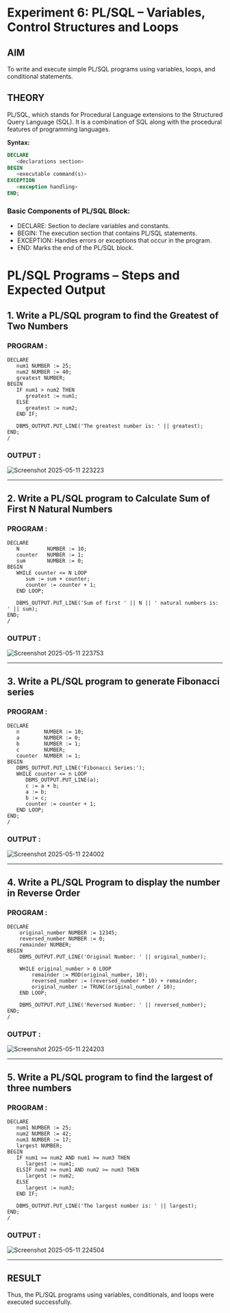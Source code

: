 # Experiment 6: PL/SQL – Variables, Control Structures and Loops

## AIM
To write and execute simple PL/SQL programs using variables, loops, and conditional statements.


## THEORY

PL/SQL, which stands for Procedural Language extensions to the Structured Query Language (SQL). It is a combination of SQL along with the procedural features of programming languages.

**Syntax:**
```sql
DECLARE 
   <declarations section> 
BEGIN 
   <executable command(s)>
EXCEPTION 
   <exception handling> 
END;
```

### Basic Components of PL/SQL Block:
- DECLARE: Section to declare variables and constants.
- BEGIN: The execution section that contains PL/SQL statements.
- EXCEPTION: Handles errors or exceptions that occur in the program.
- END: Marks the end of the PL/SQL block.

# PL/SQL Programs – Steps and Expected Output

## 1. Write a PL/SQL program to find the Greatest of Two Numbers

### PROGRAM :
```
DECLARE
   num1 NUMBER := 25;  
   num2 NUMBER := 40;
   greatest NUMBER;
BEGIN
   IF num1 > num2 THEN
      greatest := num1;
   ELSE
      greatest := num2;
   END IF;

   DBMS_OUTPUT.PUT_LINE('The greatest number is: ' || greatest);
END;
/
```

### OUTPUT :

![Screenshot 2025-05-11 223223](https://github.com/user-attachments/assets/9abd2b59-9be7-4711-b4c3-df058f24a7d2)


---

## 2. Write a PL/SQL program to Calculate Sum of First N Natural Numbers

### PROGRAM :
```
DECLARE
   N         NUMBER := 10; 
   counter   NUMBER := 1;
   sum       NUMBER := 0;
BEGIN
   WHILE counter <= N LOOP
      sum := sum + counter;
      counter := counter + 1;
   END LOOP;

   DBMS_OUTPUT.PUT_LINE('Sum of first ' || N || ' natural numbers is: ' || sum);
END;
/
```

### OUTPUT :

![Screenshot 2025-05-11 223753](https://github.com/user-attachments/assets/ba565639-b1ce-473f-8fed-7dfb5a4ab412)


---

## 3. Write a PL/SQL program to generate Fibonacci series

### PROGRAM :
```
DECLARE
   n        NUMBER := 10;  
   a        NUMBER := 0;
   b        NUMBER := 1;
   c        NUMBER;
   counter  NUMBER := 1;
BEGIN
   DBMS_OUTPUT.PUT_LINE('Fibonacci Series:');
   WHILE counter <= n LOOP
      DBMS_OUTPUT.PUT_LINE(a);
      c := a + b;
      a := b;
      b := c;
      counter := counter + 1;
   END LOOP;
END;
/

```

### OUTPUT :

![Screenshot 2025-05-11 224002](https://github.com/user-attachments/assets/002fb3d9-f110-4f66-ab5c-a955a261728e)


---

## 4. Write a PL/SQL Program to display the number in Reverse Order

### PROGRAM :
```
DECLARE
    original_number NUMBER := 12345; 
    reversed_number NUMBER := 0;
    remainder NUMBER;
BEGIN
    DBMS_OUTPUT.PUT_LINE('Original Number: ' || original_number);
    
    WHILE original_number > 0 LOOP
        remainder := MOD(original_number, 10);
        reversed_number := (reversed_number * 10) + remainder;
        original_number := TRUNC(original_number / 10);
    END LOOP;

    DBMS_OUTPUT.PUT_LINE('Reversed Number: ' || reversed_number);
END;
/
```

### OUTPUT :

![Screenshot 2025-05-11 224203](https://github.com/user-attachments/assets/5a5cf377-0c9c-4921-9531-6efe55c20f41)


---

## 5. Write a PL/SQL program to find the largest of three numbers

### PROGRAM :
```
DECLARE
   num1 NUMBER := 25;  
   num2 NUMBER := 42;
   num3 NUMBER := 17;
   largest NUMBER;
BEGIN
   IF num1 >= num2 AND num1 >= num3 THEN
      largest := num1;
   ELSIF num2 >= num1 AND num2 >= num3 THEN
      largest := num2;
   ELSE
      largest := num3;
   END IF;

   DBMS_OUTPUT.PUT_LINE('The largest number is: ' || largest);
END;
/
```

### OUTPUT :

![Screenshot 2025-05-11 224504](https://github.com/user-attachments/assets/0642279c-cc51-4ce7-8af6-46193a9ff207)


---

## RESULT
Thus, the PL/SQL programs using variables, conditionals, and loops were executed successfully.
